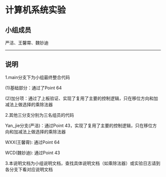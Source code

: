 # 计算机系统实验

## 小组成员

严洁、王馨霄、魏钞迪

***

## 说明
1.main分支下为小组最终整合代码

 (1)基础部分：通过了Point 64
 
 (2)加分项：通过了上板验证、实现了复用了主要的控制逻辑，只在移位方向和加减法上做选择的乘除法器
 
2.其他三分支分别为三名组员的代码

  Yan_jie分支(严洁)：通过Point 43，实现了复用了主要的控制逻辑，只在移位方向和加减法上做选择的乘除法器
  
  WXX(王馨霄): 通过Point 64
  
  WCD(魏钞迪): 通过Point 43 

3.本说明文档为小组说明文档，查找具体说明文档（如乘除法器）或实验日志请到各分支下看对应说明文档
